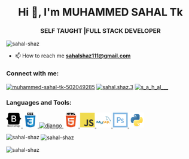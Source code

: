 <h1 align="center">Hi 👋, I'm MUHAMMED SAHAL Tk</h1>
<h3 align="center">SELF TAUGHT |FULL STACK DEVELOPER</h3>

<p align="left"> <img src="https://komarev.com/ghpvc/?username=sahal-shaz&label=Profile%20views&color=0e75b6&style=flat" alt="sahal-shaz" /> </p>

- 📫 How to reach me **sahalshaz111@gmail.com**

<h3 align="left">Connect with me:</h3>
<p align="left">
<a href="https://linkedin.com/in/muhammed-sahal-tk-502049285" target="blank"><img align="center" src="https://raw.githubusercontent.com/rahuldkjain/github-profile-readme-generator/master/src/images/icons/Social/linked-in-alt.svg" alt="muhammed-sahal-tk-502049285" height="30" width="40" /></a>
<a href="https://fb.com/sahal.shaz.3" target="blank"><img align="center" src="https://raw.githubusercontent.com/rahuldkjain/github-profile-readme-generator/master/src/images/icons/Social/facebook.svg" alt="sahal.shaz.3" height="30" width="40" /></a>
<a href="https://instagram.com/s_a_h_al___" target="blank"><img align="center" src="https://raw.githubusercontent.com/rahuldkjain/github-profile-readme-generator/master/src/images/icons/Social/instagram.svg" alt="s_a_h_al___" height="30" width="40" /></a>
</p>

<h3 align="left">Languages and Tools:</h3>
<p align="left"> <a href="https://getbootstrap.com" target="_blank" rel="noreferrer"> <img src="https://raw.githubusercontent.com/devicons/devicon/master/icons/bootstrap/bootstrap-plain-wordmark.svg" alt="bootstrap" width="40" height="40"/> </a> <a href="https://www.w3schools.com/css/" target="_blank" rel="noreferrer"> <img src="https://raw.githubusercontent.com/devicons/devicon/master/icons/css3/css3-original-wordmark.svg" alt="css3" width="40" height="40"/> </a> <a href="https://www.djangoproject.com/" target="_blank" rel="noreferrer"> <img src="https://cdn.worldvectorlogo.com/logos/django.svg" alt="django" width="40" height="40"/> </a> <a href="https://www.w3.org/html/" target="_blank" rel="noreferrer"> <img src="https://raw.githubusercontent.com/devicons/devicon/master/icons/html5/html5-original-wordmark.svg" alt="html5" width="40" height="40"/> </a> <a href="https://developer.mozilla.org/en-US/docs/Web/JavaScript" target="_blank" rel="noreferrer"> <img src="https://raw.githubusercontent.com/devicons/devicon/master/icons/javascript/javascript-original.svg" alt="javascript" width="40" height="40"/> </a> <a href="https://www.mysql.com/" target="_blank" rel="noreferrer"> <img src="https://raw.githubusercontent.com/devicons/devicon/master/icons/mysql/mysql-original-wordmark.svg" alt="mysql" width="40" height="40"/> </a> <a href="https://www.photoshop.com/en" target="_blank" rel="noreferrer"> <img src="https://raw.githubusercontent.com/devicons/devicon/master/icons/photoshop/photoshop-line.svg" alt="photoshop" width="40" height="40"/> </a> <a href="https://www.python.org" target="_blank" rel="noreferrer"> <img src="https://raw.githubusercontent.com/devicons/devicon/master/icons/python/python-original.svg" alt="python" width="40" height="40"/> </a> </p>

<p><img align="left" src="https://github-readme-stats.vercel.app/api/top-langs?username=sahal-shaz&show_icons=true&locale=en&layout=compact" alt="sahal-shaz" /></p>

<p>&nbsp;<img align="center" src="https://github-readme-stats.vercel.app/api?username=sahal-shaz&show_icons=true&locale=en" alt="sahal-shaz" /></p>

<p><img align="center" src="https://github-readme-streak-stats.herokuapp.com/?user=sahal-shaz&" alt="sahal-shaz" /></p>
